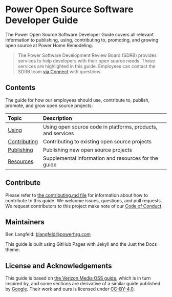 # Power Open Source Software Developer Guide

The Power Open Source Software Developer Guide covers all relevant information to publishing, using, contributing to, promoting, and growing open source at Power Home Remodeling.

> The Power Software Development Review Board (SDRB) provides services to help developers with their open source needs. These services are highlighted in this guide. Employees can contact the SDRB team [via Connect](https://nitro.powerhrg.com/connect#rooms/56661) with questions.

## Contents

The guide for how our employees should use, contribute to, publish, promote, and grow open source projects:

| Topic | Description |
| :------------- |:-------------|
| [Using](/oss-guide/docs/using/using.html) | Using open source code in platforms, products, and services |
| [Contributing](/oss-guide/docs/contributing/contributing.html) | Contributing to existing open source projects |
| [Publishing](/oss-guide/docs/publishing/publish.html) | Publishing new open source projects |
| [Resources](/oss-guide/docs/resources/resources.html) | Supplemental information and resources for the guide |

## Contribute

Please refer to [the contributing.md file](https://github.com/powerhome/oss-guide/blob/master/Contributing.md) for information about how to contribute to this guide. We welcome issues, questions, and pull requests. We request contributors to this project make note of our [Code of Conduct](https://github.com/powerhome/oss-guide/blob/master/Code-of-conduct.md).

## Maintainers

Ben Langfeld: blangfeld@powerhrg.com

This guide is built using GitHub Pages with Jekyll and the Just the Docs theme.

## License and Acknowledgements

This guide is based on [the Verizon Media OSS guide](https://github.com/VerizonMedia/oss-guide), which is in turn inspired by, and some sections are derivative of a similar guide published by [Google](https://opensource.google.com/docs/using/license/). Their work and ours is licensed under [CC-BY-4.0](https://creativecommons.org/licenses/by/4.0/).
